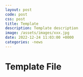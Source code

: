 ```yaml
---
layout: post
code: post
css: post
title: Template
description: Template description
image: /assets/images/xxx.jpg
date: 2022-12-24 11:03:00 +0000
categories: -news
---
```


# **Template File** 
